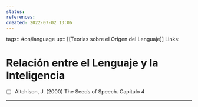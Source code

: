 ```yaml
---
status:
references:
created: 2022-07-02 13:06
---
```

tags:: #on/language 
up:: [[Teorias sobre el Origen del Lenguaje]]
Links: 
# Relación entre el Lenguaje y la Inteligencia
- [ ] Aitchison, J. (2000) The Seeds of Speech. Capitulo 4
___
